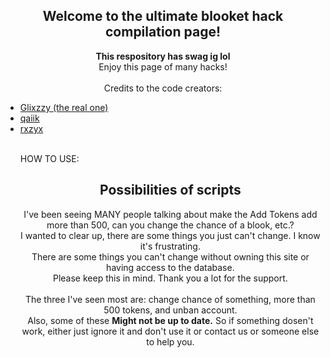  <h2 align="center">Welcome to the ultimate blooket hack compilation page!</h2>

  <p align="center">
    <b>This respository has swag ig lol</b><br>
   Enjoy this page of many hacks!<br>
    <br>
  Credits to the code creators:<br>
    <ul>
      <li><a href="https://github.com/therealgliz/blooket-hacks">Glixzzy (the real one)</a></li>
      <li><a href="https://github.com/qaiik/blkt-reader">qaiik</a></li>
      <li><a href="https://github.com/rxzyx/Blooket-Hacks">rxzyx</a></li>
  </p>
  <br>
  HOW TO USE:
  <h2 align="center">Possibilities of scripts</h2>

  <p align="center">
    I've been seeing MANY people talking about make the Add Tokens add more than 500, can you change the chance of a blook, etc.?<br>
    I wanted to clear up, there are some things you just can't change. I know it's frustrating.<br>
    There are some things you can't change without owning this site or having access to the database.<br>
    Please keep this in mind. Thank you a lot for the support.<br>
    <br>
    The three I've seen most are: change chance of something, more than 500 tokens, and unban account.<br>
    Also, some of these <b>Might not be up to date.</b> So if something dosen't work, either just ignore it and don't use it or contact us or someone else to help you.
  </p>
</div>
